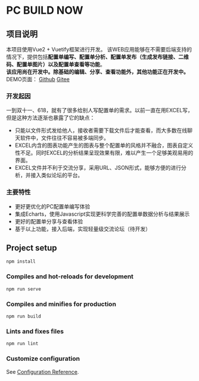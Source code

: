 # PC BUILD NOW

## 项目说明
本项目使用Vue2 + Vuetify框架进行开发。
该WEB应用能够在不需要后端支持的情况下，提供包括**配置单编写、配置单分析、配置单发布（生成发布链接、二维码、配置单图片）以及配置单查看等功能**。
<br>
**该应用尚在开发中。除基础的编辑、分享、查看功能外，其他功能正在开发中。**
<br>
DEMO页面：
[Github](https://yeeeck.github.io/pc-build-now) 
[Gitee](https://yeeeck.gitee.io/pc-build-now)

### 开发起因
一到双十一、618，就有了很多给别人写配置单的需求。以前一直在用EXCEL写，但是这种方法逐渐也暴露了它的缺点：
- 只能以文件形式发给他人，接收者需要下载文件后才能查看，而大多数在线聊天软件中，文件往往不容易被多端同步。
- EXCEL内含的图表功能产生的图表与整个配置单的风格并不融合，图表自定义性不足。同时EXCEL的分析结果呈现效果有限，难以产生一个足够美观易用的界面。
- EXCEL文件并不利于交流分享，采用URL、JSON形式，能够方便的进行分析，并接入类似论坛的平台。

### 主要特性
- 更好更优化的PC配置单编写体验
- 集成Echarts，使用Javascript实现更科学完善的配置单数据分析与结果展示
- 更好的配置单分享与查看体验
- 基于以上功能，接入后端，实现轻量级交流论坛（待开发）


## Project setup
```
npm install
```

### Compiles and hot-reloads for development
```
npm run serve
```

### Compiles and minifies for production
```
npm run build
```

### Lints and fixes files
```
npm run lint
```

### Customize configuration
See [Configuration Reference](https://cli.vuejs.org/config/).
